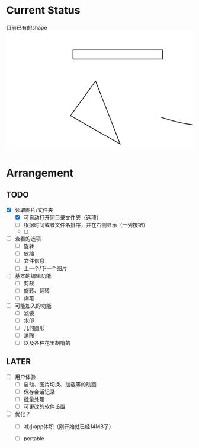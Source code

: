 # Current Status
目前已有的shape
![img](assets/shapes.svg)

# Arrangement
## TODO
- [x] 读取图片/文件夹
  - [x] 可自动打开同目录文件夹（选项）
  - [ ] 根据时间或者文件名排序，并在右侧显示（一列按钮）
  - [ ] 
- [ ] 查看的选项
  - [ ] 旋转
  - [ ] 放缩
  - [ ] 文件信息
  - [ ] 上一个/下一个图片
- [ ] 基本的编辑功能
  - [ ] 剪裁
  - [ ] 旋转、翻转
  - [ ] 画笔
- [ ] 可能加入的功能
  - [ ] 滤镜
  - [ ] 水印
  - [ ] 几何图形
  - [ ] 消除
  - [ ] 以及各种花里胡哨的
## LATER

- [ ] 用户体验
  - [ ] 启动、图片切换、加载等的动画
  - [ ] 保存会话记录
  - [ ] 批量处理
  - [ ] 可更改的软件设置
- [ ] 优化？
  - [ ] 减小app体积（刚开始就已经14MB了）
  - [ ] portable

